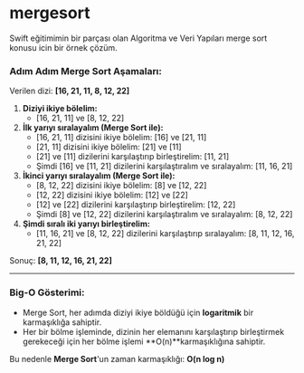 # mergesort
Swift eğitimimin bir parçası olan Algoritma ve Veri Yapıları merge sort konusu icin bir örnek çözüm.

### Adım Adım **Merge Sort** Aşamaları:

Verilen dizi: **[16, 21, 11, 8, 12, 22]**

1. **Diziyi ikiye bölelim:**
    - [16, 21, 11] ve [8, 12, 22]
2. **İlk yarıyı sıralayalım (Merge Sort ile):**
    - [16, 21, 11] dizisini ikiye bölelim: [16] ve [21, 11]
    - [21, 11] dizisini ikiye bölelim: [21] ve [11]
    - [21] ve [11] dizilerini karşılaştırıp birleştirelim: [11, 21]
    - Şimdi [16] ve [11, 21] dizilerini karşılaştıralım ve sıralayalım: [11, 16, 21]
3. **İkinci yarıyı sıralayalım (Merge Sort ile):**
    - [8, 12, 22] dizisini ikiye bölelim: [8] ve [12, 22]
    - [12, 22] dizisini ikiye bölelim: [12] ve [22]
    - [12] ve [22] dizilerini karşılaştırıp birleştirelim: [12, 22]
    - Şimdi [8] ve [12, 22] dizilerini karşılaştıralım ve sıralayalım: [8, 12, 22]
4. **Şimdi sıralı iki yarıyı birleştirelim:**
    - [11, 16, 21] ve [8, 12, 22] dizilerini karşılaştırıp sıralayalım: [8, 11, 12, 16, 21, 22]

Sonuç: **[8, 11, 12, 16, 21, 22]**

---

### **Big-O Gösterimi:**

- Merge Sort, her adımda diziyi ikiye böldüğü için **logaritmik** bir karmaşıklığa sahiptir.
- Her bir bölme işleminde, dizinin her elemanını karşılaştırıp birleştirmek gerekeceği için her bölme işlemi **O(n)**karmaşıklığına sahiptir.

Bu nedenle **Merge Sort**'un zaman karmaşıklığı: **O(n log n)**
